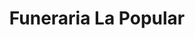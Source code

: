 ---
title: "Funeraria La Popular"
url: /barrio-santa-ana/funeraria-la-popular/
shop: directores de funerarias
---